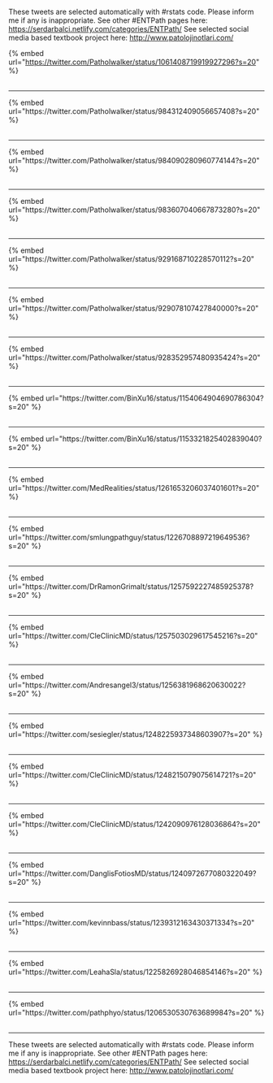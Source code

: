 

These tweets are selected automatically with #rstats code. Please inform me if any is inappropriate.
See other #ENTPath pages here: https://serdarbalci.netlify.com/categories/ENTPath/ 
See selected social media based textbook project here: http://www.patolojinotlari.com/

{% embed url="https://twitter.com/Patholwalker/status/1061408719919927296?s=20" %}<br>
<br>
<hr>
{% embed url="https://twitter.com/Patholwalker/status/984312409056657408?s=20" %}<br>
<br>
<hr>
{% embed url="https://twitter.com/Patholwalker/status/984090280960774144?s=20" %}<br>
<br>
<hr>
{% embed url="https://twitter.com/Patholwalker/status/983607040667873280?s=20" %}<br>
<br>
<hr>
{% embed url="https://twitter.com/Patholwalker/status/929168710228570112?s=20" %}<br>
<br>
<hr>
{% embed url="https://twitter.com/Patholwalker/status/929078107427840000?s=20" %}<br>
<br>
<hr>
{% embed url="https://twitter.com/Patholwalker/status/928352957480935424?s=20" %}<br>
<br>
<hr>
{% embed url="https://twitter.com/BinXu16/status/1154064904690786304?s=20" %}<br>
<br>
<hr>
{% embed url="https://twitter.com/BinXu16/status/1153321825402839040?s=20" %}<br>
<br>
<hr>
{% embed url="https://twitter.com/MedRealities/status/1261653206037401601?s=20" %}<br>
<br>
<hr>
{% embed url="https://twitter.com/smlungpathguy/status/1226708897219649536?s=20" %}<br>
<br>
<hr>
{% embed url="https://twitter.com/DrRamonGrimalt/status/1257592227485925378?s=20" %}<br>
<br>
<hr>
{% embed url="https://twitter.com/CleClinicMD/status/1257503029617545216?s=20" %}<br>
<br>
<hr>
{% embed url="https://twitter.com/Andresangel3/status/1256381968620630022?s=20" %}<br>
<br>
<hr>
{% embed url="https://twitter.com/sesiegler/status/1248225937348603907?s=20" %}<br>
<br>
<hr>
{% embed url="https://twitter.com/CleClinicMD/status/1248215079075614721?s=20" %}<br>
<br>
<hr>
{% embed url="https://twitter.com/CleClinicMD/status/1242090976128036864?s=20" %}<br>
<br>
<hr>
{% embed url="https://twitter.com/DanglisFotiosMD/status/1240972677080322049?s=20" %}<br>
<br>
<hr>
{% embed url="https://twitter.com/kevinnbass/status/1239312163430371334?s=20" %}<br>
<br>
<hr>
{% embed url="https://twitter.com/LeahaSla/status/1225826928046854146?s=20" %}<br>
<br>
<hr>
{% embed url="https://twitter.com/pathphyo/status/1206530530763689984?s=20" %}<br>
<br>
<hr>


These tweets are selected automatically with #rstats code. Please inform me if any is inappropriate.
See other #ENTPath pages here: https://serdarbalci.netlify.com/categories/ENTPath/ 
See selected social media based textbook project here: http://www.patolojinotlari.com/
